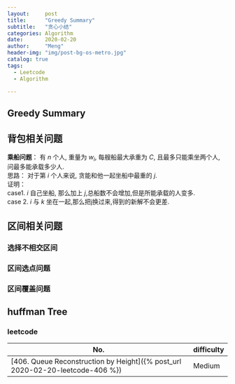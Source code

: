 ```yaml
---
layout:     post
title:      "Greedy Summary"
subtitle:   "贪心小结"
categories: Algorithm
date:       2020-02-20
author:     "Meng"
header-img: "img/post-bg-os-metro.jpg"
catalog: true
tags:
  - Leetcode
  - Algorithm

---
```


## Greedy Summary
## 背包相关问题  
**乘船问题**： 有 $n$ 个人, 重量为 $w_i$, 每艘船最大承重为 $C$, 且最多只能乘坐两个人, 问最多能承载多少人.  
思路： 对于第 $i$ 个人来说, 贪能和他一起坐船中最重的 $j$.  
证明：  
  case1. $i$ 自己坐船, 那么加上 $j$,总船数不会增加,但是所能承载的人变多.  
  case 2. $i$ 与 $k$ 坐在一起,那么把j换过来,得到的新解不会更差.

## 区间相关问题
### 选择不相交区间
### 区间选点问题
### 区间覆盖问题
## huffman Tree

### leetcode

| No.                                                                                                                | difficulty      |
|--------------------------------------------------------------------------------------------------------------------|-----------------|
| [406. Queue Reconstruction by Height]({% post_url 2020-02-20-leetcode-406 %})                                      | Medium          |
